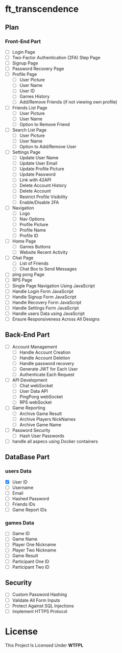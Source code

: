 # ft_transcendence
## Plan
### Front-End Part
- [ ] Login Page
- [ ] Two-Factor Authentication (2FA) Step Page
- [ ] Signup Page
- [ ] Password Recovery Page
- [ ] Profile Page
    - [ ] User Picture
    - [ ] User Name
    - [ ] User ID
    - [ ] Games History
    - [ ] Add/Remove Friends (if not viewing own profile)
- [ ] Friends List Page
    - [ ] User Picture
    - [ ] User Name
    - [ ] Option to Remove Friend
- [ ] Search List Page
    - [ ] User Picture
    - [ ] User Name
    - [ ] Option to Add/Remove User
- [ ] Settings Page
    - [ ] Update User Name
    - [ ] Update User Email
    - [ ] Update Profile Picture
    - [ ] Update Password
    - [ ] Link with 42API
    - [ ] Delete Account History
    - [ ] Delete Account
    - [ ] Restrict Profile Visibility
    - [ ] Enable/Disable 2FA
- [ ] Navigation
    - [ ] Logo
    - [ ] Nav Options
    - [ ] Profile Picture
    - [ ] Profile Name
    - [ ] Profile ID
- [ ] Home Page
    - [ ] Games Buttons
    - [ ] Website Recent Activity
- [ ] Chat Page
    - [ ] List of Friends
    - [ ] Chat Box to Send Messages
- [ ] ping pong Page
- [ ] RPS Page
- [ ] Single Page Navigation Using JavaScript
- [ ] Handle Login Form JavaScript
- [ ] Handle Signup Form JavaScript
- [ ] Handle Recovery Form JavaScript
- [ ] Handle Settings Form JavaScript
- [ ] Handle users Data using JavaScript
- [ ] Ensure Responsiveness Across All Designs
## Back-End Part
- [ ] Account Management
    - [ ] Handle Account Creation
    - [ ] Handle Account Deletion
    - [ ] Handle password recovery
    - [ ] Generate JWT for Each User
    - [ ] Authenticate Each Request
- [ ] API Development
    - [ ] Chat webSocket
    - [ ] User Data API
    - [ ] PingPong webSocket
    - [ ] RPS webSocket
- [ ] Game Reporting
    - [ ] Archive Game Result
    - [ ] Archive Players NickNames
    - [ ] Archive Game Name
- [ ] Password Security
    - [ ] Hash User Passwords
- [ ] handle all aspecs using Docker containers
## DataBase Part
### users Data
- [X] User ID
- [ ] Username
- [ ] Email
- [ ] Hashed Password
- [ ] Friends IDs
- [ ] Game Report IDs
### games Data
- [ ] Game ID
- [ ] Game Name
- [ ] Player One Nickname
- [ ] Player Two Nickname
- [ ] Game Result
- [ ] Participant One ID
- [ ] Participant Two ID
## Security
- [ ] Custom Password Hashing
- [ ] Validate All Form Inputs
- [ ] Protect Against SQL Injections
- [ ] Implement HTTPS Protocol
# License
This Project Is Licensed Under **WTFPL**
